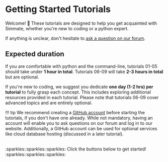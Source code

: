 # Getting Started Tutorials

Welcome! :partying_face: These tutorials are designed to help you get acquainted with Simmate, whether you're new to coding or a python expert.

If anything is unclear, don't hesitate to [ask a question on our forum](https://github.com/jacksund/simmate/discussions/categories/q-a).


## Expected duration

If you are comfortable with python and the command-line, tutorials 01-05 should take under **1 hour in total**. Tutorials 06-09 will take **2-3 hours in total** but are optional.

If you're new to coding, we suggest you dedicate **one day (1-2 hrs) per tutorial** to fully grasp each concept. This includes exploring additional resources provided in each tutorial. Please note that tutorials 06-09 cover advanced topics and are entirely optional.


!!! tip
    We recommend creating a [GitHub account](https://github.com/join) before starting the tutorials, if you don't have one already. While not mandatory, having an account will enable you to ask questions on our forum and log in to our website. Additionally, a GitHub account can be used for optional services like cloud database hosting (discussed in a later tutorial).

</br>
:sparkles::sparkles::sparkles:
Click the buttons below to get started!
:sparkles::sparkles::sparkles: